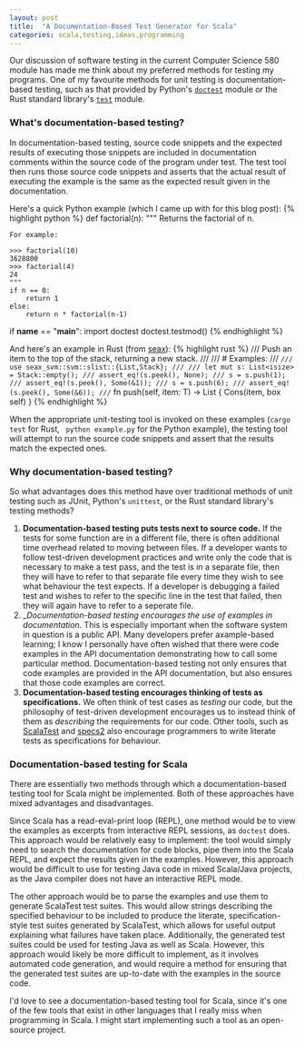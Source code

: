 ```yaml
---
layout: post
title:  "A Documentation-Based Test Generator for Scala"
categories: scala,testing,ideas,programming
---
```


Our discussion of software testing in the current Computer Science 580 module has made me think about my preferred methods for testing my programs. One of my favourite methods for unit testing is documentation-based testing, such as that provided by Python's [`doctest`](https://docs.python.org/2/library/doctest.html) module or the Rust standard library's [`test`](http://doc.rust-lang.org/book/testing.html#documentation-tests) module. 

### What's documentation-based testing?

In documentation-based testing, source code snippets and the expected results of executing those snippets are included in documentation comments within the source code of the program under test. The test tool then runs those source code snippets and asserts that the actual result of executing the example is the same as the expected result given in the documentation.

Here's a quick Python example (which I came up with for this blog post):
{% highlight python %}
def factorial(n):
    """
    Returns the factorial of n.

    For example:

    >>> factorial(10)
    3628800
    >>> factorial(4)
    24
    """
    if n == 0:
        return 1
    else:
        return n * factorial(n-1)

if __name__ == "__main__":
    import doctest
    doctest.testmod()
{% endhighlight %}

And here's an example in Rust (from [seax](https://github.com/hawkw/seax/blob/master/seax_svm/src/svm/slist.rs)):
{% highlight rust %}
/// Push an item to the top of the stack, returning a new stack.
///
/// # Examples:
/// ```
/// use seax_svm::svm::slist::{List,Stack};
///
/// let mut s: List<isize> = Stack::empty();
/// assert_eq!(s.peek(), None);
/// s = s.push(1);
/// assert_eq!(s.peek(), Some(&1));
/// s = s.push(6);
/// assert_eq!(s.peek(), Some(&6));
/// ```
fn push(self, item: T) -> List<T> {
    Cons(item, box self)
}
{% endhighlight %}

When the appropriate unit-testing tool is invoked on these examples (`cargo test` for Rust, ` python example.py` for the Python example), the testing tool will attempt to run the source code snippets and assert that the results match the expected ones.

### Why documentation-based testing?

So what advantages does this method have over traditional methods of unit testing such as JUnit, Python's `unittest`, or the Rust standard library's testing methods?

1. __Documentation-based testing puts tests next to source code.__ If the tests for some function are in a different file, there is often additional time overhead related to moving between files. If a developer wants to follow test-driven development practices and write only the code that is necessary to make a test pass, and the test is in a separate file, then they will have to refer to that separate file every time they wish to see what behaviour the test expects. If a developer is debugging a failed test and wishes to refer to the specific line in the test that failed, then they will again have to refer to a seperate file.
2. __Documentation-based testing encourages the use of examples in documentation._ This is especially important when the software system in question is a public API. Many developers prefer axample-based learning; I know I personally have often wished that there were code examples in the API documentation demonstrating how to call some particular method. Documentation-based testing not only ensures that code examples are provided in the API documentation, but also ensures that those code examples are correct.
3. __Documentation-based testing encourages thinking of tests as specifications.__ We often think of test cases as _testing_ our code, but the philosophy of test-driven development encourages us to instead think of them as _describing_ the requirements for our code. Other tools, such as [ScalaTest](http://www.scalatest.org) and [specs2](http://etorreborre.github.io/specs2/) also encourage programmers to write literate tests as specifications for behaviour.

### Documentation-based testing for Scala

There are essentially two methods through which a documentation-based testing tool for Scala might be implemented. Both of these approaches have mixed advantages and disadvantages.

Since Scala has a read-eval-print loop (REPL), one method would be to view the examples as excerpts from interactive REPL sessions, as `doctest` does. This approach would be relatively easy to implement: the tool would simply need to search the documentation for code blocks, pipe them into the Scala REPL, and expect the results given in the examples. However, this approach would be difficult to use for testing Java code in mixed Scala/Java projects, as the Java compiler does not have an interactive REPL mode.

The other approach would be to parse the examples and use them to generate ScalaTest test suites. This would allow strings describing the specified behaviour to be included to produce the literate, specification-style test suites generated by ScalaTest, which allows for useful output explaining what failures have taken place. Additionally, the generated test suites could be used for testing Java as well as Scala. However, this approach would likely be more difficult to implement, as it involves automated code generation, and would require a method for ensuring that the generated test suites are up-to-date with the examples in the source code.

I'd love to see a documentation-based testing tool for Scala, since it's one of the few tools that exist in other languages that I really miss when programming in Scala. I might start implementing such a tool as an open-source project.



